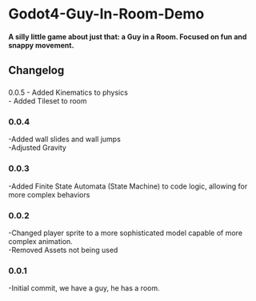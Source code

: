# Godot4-Guy-In-Room-Demo

<h4> A silly little game about just that: a Guy in a Room. Focused on fun and snappy movement. </h4>

<h2> Changelog </h2>

<h3></h3> 0.0.5 </h3>
- Added Kinematics to physics
<br>
- Added Tileset to room

<h3> 0.0.4 </h3>
-Added wall slides and wall jumps
<br>
-Adjusted Gravity

<h3> 0.0.3 </h3>
-Added Finite State Automata (State Machine) to code logic, allowing for more complex behaviors

<h3> 0.0.2 </h3>
-Changed player sprite to a more sophisticated model capable of more complex animation.
<br>
-Removed Assets not being used

<h3> 0.0.1 </h3>
-Initial commit, we have a guy, he has a room.
